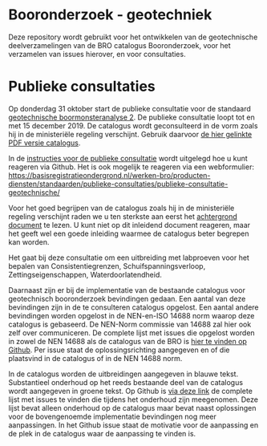# Booronderzoek - geotechniek
Deze repository wordt gebruikt voor het ontwikkelen van de geotechnische deelverzamelingen van de BRO catalogus Booronderzoek, voor het verzamelen van issues hierover, en voor consultaties. 


# Publieke consultaties
Op donderdag 31 oktober start de publieke consultatie voor de standaard [geotechnische boormonsteranalyse 2][1]. De publieke consultatie loopt tot en met 15 december 2019. De catalogus wordt geconsulteerd in de vorm zoals hij in de ministeriële regeling verschijnt. Gebruik daarvoor [de hier gelinkte PDF versie catalogus][1].

In de [instructies voor de publieke consultatie][2] wordt uitgelegd hoe u kunt reageren via Github.
Het is ook mogelijk te reageren via een webformulier: https://basisregistratieondergrond.nl/werken-bro/producten-diensten/standaarden/publieke-consultaties/publieke-consultatie-geotechnische/

Voor het goed begrijpen van de catalogus zoals hij in de ministeriële regeling verschijnt raden we u ten sterkste aan eerst het [achtergrond document][3] te lezen. U kunt niet op dit inleidend document reageren, maar het geeft wel een goede inleiding waarmee de catalogus beter begrepen kan worden.

Het gaat bij deze consultatie om een uitbreiding met labproeven voor het bepalen van Consistentiegrenzen, Schuifspanningsverloop, Zettingseigenschappen, Waterdoorlatendheid.

Daarnaast zijn er bij de implementatie van de bestaande catalogus voor geotechnisch booronderzoek bevindingen gedaan. Een aantal van deze bevindingen zijn in de te consulteren catalogus opgelost. Een aantal andere bevindingen worden opgelost in de NEN-en-ISO 14688 norm waarop deze catalogus is gebaseerd. De NEN-Norm commissie van 14688 zal hier ook zelf over communiceren. De complete lijst met issues die opgelost worden in zowel de NEN 14688 als de catalogus van de BRO is [hier te vinden op Github][4]. Per issue staat de oplossingsrichting aangegeven en of die plaatsvind in de catalogus of in de NEN 14688 norm.

In de catalogus worden de uitbreidingen aangegeven in blauwe tekst. Substantieel onderhoud op het reeds bestaande deel van de catalogus wordt aangegeven in groene tekst. Op Github is [via deze link][5] de complete lijst met issues te vinden die tijdens het onderhoud zijn meegenomen. Deze lijst bevat alleen onderhoud op de catalogus maar bevat naast oplossingen voor de bovengenoemde implementatie bevindingen nog meer aanpassingen. In het Github issue staat de motivatie voor de aanpassing en de plek in de catalogus waar de aanpassing te vinden is. 

[1]: https://github.com/BROprogramma/BHR-GT/raw/gh-pages/20191031%20Catalogus%20Booronderzoek%20-%20Geotechnische%20boormonsteranalyse%20en%20Geotechnische%20boormonsterbeschrijving.pdf
[2]: https://github.com/BROprogramma/BHR-GT/blob/gh-pages/consultatie-instructie.md
[3]: https://github.com/BROprogramma/BHR-GT/raw/gh-pages/Inleiding_catalogus_BHRGT_1.9%20okt2019.pdf
[4]: https://github.com/BROprogramma/BHR-GT/issues?utf8=%E2%9C%93&q=is%3Aissue+label%3A%22Bevinding+realisatie%22+label%3A%22tranche+2%22+
[5]: https://github.com/BROprogramma/BHR-GT/issues?q=is%3Aissue+label%3A%22tranche+2%22+label%3A%22opgelost+in+tranche+3+catalogus%22
